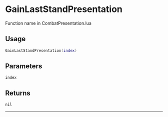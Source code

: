 # GainLastStandPresentation
Function name in CombatPresentation.lua
## Usage
```lua
GainLastStandPresentation(index)
```
## Parameters
`index`
## Returns
`nil`

---